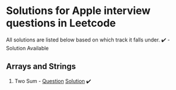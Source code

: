 # Solutions for Apple interview questions in Leetcode

All solutions are listed below based on which track it falls under.
:heavy_check_mark: - Solution Available
## Arrays and Strings

1. Two Sum - [Question](https://leetcode.com/problems/two-sum/) [Solution](two_sum.py) :heavy_check_mark:


